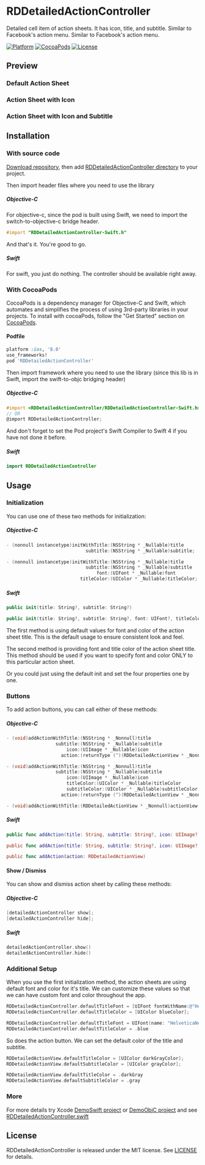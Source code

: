 # RDDetailedActionController

Detailed cell item of action sheets. It has icon, title, and subtitle. Similar to Facebook's action menu.
Similar to Facebook's action menu.

[![Platform](https://img.shields.io/cocoapods/p/RDDetailedActionController.svg)](https://github.com/kurotsukikaitou/RDDetailedActionController)
[![CocoaPods](https://img.shields.io/cocoapods/v/RDDetailedActionController.svg)](http://cocoadocs.org/docsets/RDDetailedActionController)
[![License](http://img.shields.io/cocoapods/l/RDDetailedActionController.svg)](https://raw.githubusercontent.com/kurotsukikaitou/RDDetailedActionController/master/LICENSE)

## Preview

### Default Action Sheet


### Action Sheet with Icon


### Action Sheet with Icon and Subtitle

## Installation

### With source code

[Download repository](https://github.com/kurotsukikaitou/RDDetailedActionController/archive/master.zip), then add [RDDetailedActionController directory](https://github.com/kurotsukikaitou/RDDetailedActionController/blob/master/RDDetailedActionController/) to your project.

Then import header files where you need to use the library

##### Objective-C

For objective-c, since the pod is built using Swift, we need to import the switch-to-objective-c bridge header.

```objective-c
#import "RDDetailedActionController-Swift.h"
```

And that's it. You're good to go.

##### Swift

For swift, you just do nothing. The controller should be available right away.

### With CocoaPods

CocoaPods is a dependency manager for Objective-C and Swift, which automates and simplifies the process of using 3rd-party libraries in your projects. To install with cocoaPods, follow the "Get Started" section on [CocoaPods](https://cocoapods.org/).

#### Podfile

```ruby
platform :ios, '8.0'
use_frameworks!
pod 'RDDetailedActionController'
```

Then import framework where you need to use the library (since this lib is in Swift, import the swift-to-objc bridging header)

##### Objective-C

```objective-c
#import <RDDetailedActionController/RDDetailedActionController-Swift.h>
// OR
@import RDDetailedActionController;
```

And don't forget to set the Pod project's Swift Compiler to Swift 4 if you have not done it before.

##### Swift

```swift
import RDDetailedActionController
```

## Usage

### Initialization

You can use one of these two methods for initialization:

##### Objective-C

```objective-c
- (nonnull instancetype)initWithTitle:(NSString * _Nullable)title
                             subtitle:(NSString * _Nullable)subtitle;

- (nonnull instancetype)initWithTitle:(NSString * _Nullable)title
                             subtitle:(NSString * _Nullable)subtitle
                                 font:(UIFont * _Nullable)font
                           titleColor:(UIColor * _Nullable)titleColor;
```

##### Swift

```swift
public init(title: String?, subtitle: String?)

public init(title: String?, subtitle: String?, font: UIFont?, titleColor: UIColor?)
```

The first method is using default values for font and color of the action sheet title. This is the default usage to ensure consistent look and feel.

The second method is providing font and title color of the action sheet title. This method should be used if you want to specify font and color ONLY to this particular action sheet.

Or you could just using the default init and set the four properties one by one.

### Buttons

To add action buttons, you can call either of these methods:

##### Objective-C

```objective-c
- (void)addActionWithTitle:(NSString * _Nonnull)title
                  subtitle:(NSString * _Nullable)subtitle
                      icon:(UIImage * _Nullable)icon
                    action:(returnType (^)(RDDetailedActionView * _Nonnull))action;

- (void)addActionWithTitle:(NSString * _Nonnull)title
                  subtitle:(NSString * _Nullable)subtitle
                      icon:(UIImage * _Nullable)icon
                      titleColor:(UIColor * _Nullable)titleColor
                      subtitleColor:(UIColor * _Nullable)subtitleColor
                    action:(returnType (^)(RDDetailedActionView * _Nonnull))action;

- (void)addActionWithTitle:(RDDetailedActionView * _Nonnull)actionView;
```

##### Swift

```swift
public func addAction(title: String, subtitle: String?, icon: UIImage?, action: ((RDDetailedActionView)->())?)

public func addAction(title: String, subtitle: String?, icon: UIImage?, titleColor: UIColor?, subtitleColor: UIColor?, action: ((RDDetailedActionView)->())?)

public func addAction(action: RDDetailedActionView)
```

#### Show / Dismiss

You can show and dismiss action sheet by calling these methods:

##### Objective-C

```objective-c
[detailedActionController show];
[detailedActionController hide];
```

##### Swift

```swift
detailedActionController.show()
detailedActionController.hide()
```

### Additional Setup

When you use the first initialization method, the action sheets are using default font and color for it's title. We can customize these values so that we can have custom font and color throughout the app.

```objective-c
RDDetailedActionController.defaultTitleFont = [UIFont fontWithName:@"HelveticaNeue" size:14];
RDDetailedActionController.defaultTitleColor = [UIColor blueColor];
```

```swift
RDDetailedActionController.defaultTitleFont = UIFont(name: "HelveticaNeue", size: 14)!
RDDetailedActionController.defaultTitleColor = .blue
```

So does the action button. We can set the default color of the title and subtitle.

```objective-c
RDDetailedActionView.defaultTitleColor = [UIColor darkGrayColor];
RDDetailedActionView.defaultSubtitleColor = [UIColor grayColor];
```

```swift
RDDetailedActionView.defaultTitleColor = .darkGray
RDDetailedActionView.defaultSubtitleColor = .gray
```

### More

For more details try Xcode [DemoSwift project](https://github.com/kurotsukikaitou/RDDetailedActionController/blob/master/DemoSwift) or [DemoObjC project](https://github.com/kurotsukikaitou/RDDetailedActionController/blob/master/DemoObjC) and see [RDDetailedActionController.swift](https://github.com/kurotsukikaitou/RDDetailedActionController/blob/master/RDDetailedActionController/RDDetailedActionController.swift)

## License

RDDetailedActionController is released under the MIT license. See [LICENSE](https://raw.githubusercontent.com/kurotsukikaitou/RDDetailedActionController/master/LICENSE) for details.
